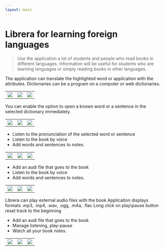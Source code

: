 ```yaml
---
layout: main
---
```


# Librera for learning foreign languages

> Use the application a lot of students and people who read books in different languages.
Information will be useful for students who are learning languages ​​or simply reading books in other languages.

The application can translate the highlighted word or application with the attributes.
Dictionaries can be a program on a computer or web dictionaries.

||||
|-|-|-|
|![](1.png)|![](2.png)|![](3.png)|

You can enable the option to open a known word or a sentence in the selected dictionary immediately.

||||
|-|-|-|
|![](4.png)|![](5.png)|![](6.png)|

* Listen to the pronunciation of the selected word or sentence
* Listen to the book by voice
* Add words and sentences to notes.

||||
|-|-|-|
|![](7.png)|![](8.png)|![](9.png)|

* Add an audi file that goes to the book
* Listen to the book by voice
* Add words and sentences to notes.

||||
|-|-|-|
|![](7.png)|![](8.png)|![](9.png)|

Librera can play external audio files with the book
Application displays formats .mp3, .mp4, .wav, .ogg, .m4a, .flac
Long click on play\pause button reset track to the beginning

* Add an audi file that goes to the book
* Manage listening, play-pause
* Watch all your book notes.

||||
|-|-|-|
|![](10.png)|![](11.png)|![](12.png)|
